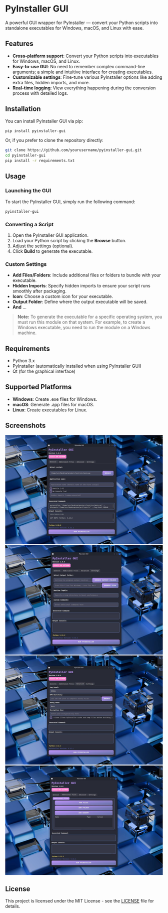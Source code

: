 # PyInstaller GUI

A powerful GUI wrapper for PyInstaller — convert your Python scripts into standalone executables for Windows, macOS, and Linux with ease.

## Features

- **Cross-platform support**: Convert your Python scripts into executables for Windows, macOS, and Linux.
- **Easy-to-use GUI**: No need to remember complex command-line arguments; a simple and intuitive interface for creating executables.
- **Customizable settings**: Fine-tune various PyInstaller options like adding extra files, hidden imports, and more.
- **Real-time logging**: View everything happening during the conversion process with detailed logs.

## Installation

You can install PyInstaller GUI via pip:

```bash
pip install pyinstaller-gui
```

Or, if you prefer to clone the repository directly:

```bash
git clone https://github.com/yourusername/pyinstaller-gui.git
cd pyinstaller-gui
pip install -r requirements.txt
```

## Usage

### Launching the GUI

To start the PyInstaller GUI, simply run the following command:

```bash
pyinstaller-gui
```

### Converting a Script

1. Open the PyInstaller GUI application.
2. Load your Python script by clicking the **Browse** button.
3. Adjust the settings (optional).
4. Click **Build** to generate the executable.

### Custom Settings

- **Add Files/Folders**: Include additional files or folders to bundle with your executable.
- **Hidden Imports**: Specify hidden imports to ensure your script runs smoothly after packaging.
- **Icon**: Choose a custom icon for your executable.
- **Output Folder**: Define where the output executable will be saved.
- **And** ...

> **Note:** To generate the executable for a specific operating system, you must run this module on that system. For example, to create a Windows executable, you need to run the module on a Windows machine.

## Requirements

- Python 3.x
- PyInstaller (automatically installed when using PyInstaller GUI)
- Qt (for the graphical interface)

## Supported Platforms

- **Windows**: Create .exe files for Windows.
- **macOS**: Generate .app files for macOS.
- **Linux**: Create executables for Linux.

## Screenshots

![Screenshot](/screenshot/screenshot_1.jpg)
![Screenshot](/screenshot/screenshot_2.jpg)
![Screenshot](/screenshot/screenshot_3.jpg)
![Screenshot](/screenshot/screenshot_4.jpg)

## License

This project is licensed under the MIT License - see the [LICENSE](LICENSE) file for details.
